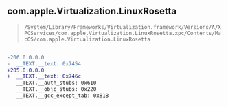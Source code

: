 ## com.apple.Virtualization.LinuxRosetta

> `/System/Library/Frameworks/Virtualization.framework/Versions/A/XPCServices/com.apple.Virtualization.LinuxRosetta.xpc/Contents/MacOS/com.apple.Virtualization.LinuxRosetta`

```diff

-206.0.0.0.0
-  __TEXT.__text: 0x7454
+205.0.0.0.0
+  __TEXT.__text: 0x746c
   __TEXT.__auth_stubs: 0x610
   __TEXT.__objc_stubs: 0x220
   __TEXT.__gcc_except_tab: 0x818

```
